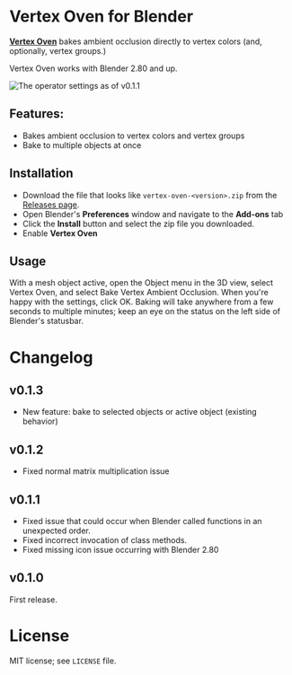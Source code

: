 
# Vertex Oven for Blender

[**Vertex Oven**](https://github.com/ForestKatsch/vertex-oven/releases) bakes ambient occlusion directly to vertex colors (and, optionally, vertex groups.)

Vertex Oven works with Blender 2.80 and up.

![The operator settings as of v0.1.1](https://raw.githubusercontent.com/ForestKatsch/vertex-oven/master/media/operator-settings.png)

## Features:

* Bakes ambient occlusion to vertex colors and vertex groups
* Bake to multiple objects at once

## Installation

* Download the file that looks like `vertex-oven-<version>.zip` from the [Releases page](https://github.com/ForestKatsch/vertex-oven/releases).
* Open Blender's **Preferences** window and navigate to the **Add-ons** tab
* Click the **Install** button and select the zip file you downloaded.
* Enable **Vertex Oven**

## Usage

With a mesh object active, open the Object menu in the 3D view, select Vertex Oven, and select Bake Vertex Ambient Occlusion.
When you're happy with the settings, click OK.
Baking will take anywhere from a few seconds to multiple minutes; keep an eye on the status on the left side of Blender's statusbar.

# Changelog

## v0.1.3

* New feature: bake to selected objects or active object (existing behavior)

## v0.1.2

* Fixed normal matrix multiplication issue

## v0.1.1

* Fixed issue that could occur when Blender called functions in an unexpected order.
* Fixed incorrect invocation of class methods.
* Fixed missing icon issue occurring with Blender 2.80

## v0.1.0

First release.

# License

MIT license; see `LICENSE` file.
